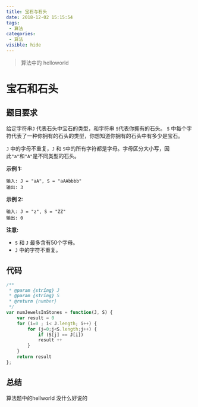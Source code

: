 ```yaml
---
title: 宝石与石头
date: 2018-12-02 15:15:54
tags: 
 - 算法
categories:
 - 算法
visible: hide
---
```

> 算法中的 helloworld

<!--more-->


# 宝石和石头

## 题目要求

 给定字符串`J` 代表石头中宝石的类型，和字符串 `S`代表你拥有的石头。 `S` 中每个字符代表了一种你拥有的石头的类型，你想知道你拥有的石头中有多少是宝石。

`J` 中的字母不重复，`J` 和 `S`中的所有字符都是字母。字母区分大小写，因此`"a"`和`"A"`是不同类型的石头。

**示例 1:**

```
输入: J = "aA", S = "aAAbbbb"
输出: 3
```

**示例 2:**

```
输入: J = "z", S = "ZZ"
输出: 0
```

**注意:**

- `S` 和 `J` 最多含有50个字母。
-  `J` 中的字符不重复。

## 代码

```javascript
/**
 * @param {string} J
 * @param {string} S
 * @return {number}
 */
var numJewelsInStones = function(J, S) {
    var result = 0
    for (i=0 ; i< J.length; i++) {
        for (j=0;j<S.length;j++) {
            if (S[j] == J[i])
            result ++
        }
    }
    return result
};
```

## 总结

算法题中的hellworld 没什么好说的
